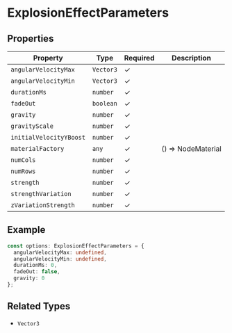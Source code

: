 # ExplosionEffectParameters

## Properties

| Property | Type | Required | Description |
|----------|------|----------|-------------|
| `angularVelocityMax` | `Vector3` | ✓ |  |
| `angularVelocityMin` | `Vector3` | ✓ |  |
| `durationMs` | `number` | ✓ |  |
| `fadeOut` | `boolean` | ✓ |  |
| `gravity` | `number` | ✓ |  |
| `gravityScale` | `number` | ✓ |  |
| `initialVelocityYBoost` | `number` | ✓ |  |
| `materialFactory` | `any` | ✓ | () => NodeMaterial |
| `numCols` | `number` | ✓ |  |
| `numRows` | `number` | ✓ |  |
| `strength` | `number` | ✓ |  |
| `strengthVariation` | `number` | ✓ |  |
| `zVariationStrength` | `number` | ✓ |  |

## Example

```typescript
const options: ExplosionEffectParameters = {
  angularVelocityMax: undefined,
  angularVelocityMin: undefined,
  durationMs: 0,
  fadeOut: false,
  gravity: 0
};
```

## Related Types

- `Vector3`
